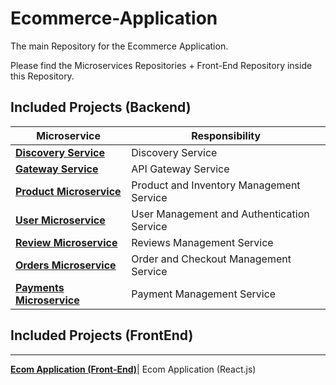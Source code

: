 # Ecommerce-Application
The main Repository for the Ecommerce Application.

Please find the Microservices Repositories + Front-End Repository inside this Repository.

## Included Projects (Backend)

| Microservice           | Responsibility                                      |
|------------------------|-----------------------------------------------------|
| **[Discovery Service](https://github.com/hpangs12/EcomDiscovery)**| Discovery Service                          |
| **[Gateway Service](https://github.com/hpangs12/EcomGateway)**| API Gateway Service                          |
| **[Product Microservice](https://github.com/hpangs12/ProductMS)** | Product and Inventory Management Service           |
| **[User Microservice](https://github.com/hpangs12/UserMS)**    | User Management and Authentication Service         |
| **[Review Microservice](https://github.com/hpangs12/ReviewMS)**  | Reviews Management Service                         |
| **[Orders Microservice](https://github.com/hpangs12/OrdersMS)**  | Order and Checkout Management Service              |
| **[Payments Microservice](https://github.com/hpangs12/PaymentMS)**| Payment Management Service                          |

## Included Projects (FrontEnd)
-----------------------------------------------------------------------------------
**[Ecom Application (Front-End)](https://github.com/hpangs12/EcomFrontEnd)**| Ecom Application (React.js)


